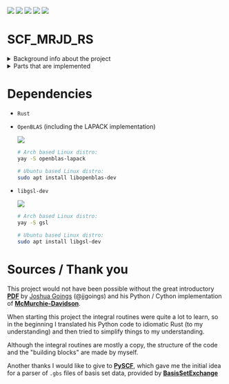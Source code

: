 [![](https://github.com/MartinRJDagleish/SCF_MRJD_RS/actions/workflows/build.yml/badge.svg)](https://github.com/MartinRJDagleish/SCF_MRJD_RS) 
[![](https://www.aschey.tech/tokei/github/MartinRJDagleish/SCF_MRJD_RS)](https://github.com/MartinRJDagleish/SCF_MRJD_RS) 
[![](https://www.aschey.tech/tokei/github/MartinRJDagleish/SCF_MRJD_RS?category=code)](https://github.com/MartinRJDagleish/SCF_MRJD_RS) 
[![](https://www.aschey.tech/tokei/github/MartinRJDagleish/SCF_MRJD_RS?category=comments)](https://github.com/MartinRJDagleish/SCF_MRJD_RS) 
[![](https://www.aschey.tech/tokei/github/MartinRJDagleish/SCF_MRJD_RS?category=files)](https://github.com/MartinRJDagleish/SCF_MRJD_RS) 

# SCF_MRJD_RS
<details>
<summary> Background info about the project </summary>
This is the test text 
This project started out of curiosity to understand the 
fundamentals of Hartree-Fock (HF) calculations. As I only had an "overview" lecture in my 
Bachelor's degree which did not include the necessary details for a broader understanding of the subject, I decided
to combine my interest in Rust and computational chemistry and implement a "simple" HF 
programme.

As a starting point I used the tutorials from the Crawford's group, which can be found
at the following link:
[C++ Programming Tutorial in Chemistry](https://github.com/CrawfordGroup/ProgrammingProjects/)

Although the tutorials are written in C++, I decided to implement the code in Rust. I did also start a C++ version of the code, but I decided to focus on the Rust version.

My Rust implementation is not a direct translation of the C++ code, but I tried to keep the same structure and the same naming conventions. 

The code for the Crawford's group tutorials can be found in `src/Crawford_projects`. I am going to use part of the code from the tutorials to implement the Hartree-Fock SCF algorithm.
</details>


<details>
<summary> Parts that are implemented </summary>
- Molecular integrals ($T_\text{el}, V_\text{eN}, V_\text{NN}, V_\text{ee}$) which are needed for RHF SCF

- Dipole integrals (Mu-Tensor ($3\times N \times N$))

- Bad $N^8$ scaling MP2 (better: $N^5$ soon)
</details>

# Dependencies
- `Rust`
-  `OpenBLAS` (including the LAPACK implementation)

    [![](https://img.shields.io/badge/Arch_Linux-1793D1?style=for-the-badge&logo=arch-linux&logoColor=white)](https://aur.archlinux.org/packages/openblas-lapack)
    ```bash
    # Arch based Linux distro:
    yay -S openblas-lapack

    # Ubuntu based Linux distro:
    sudo apt install libopenblas-dev
    ```
- `libgsl-dev` 

    [![](https://img.shields.io/badge/Arch_Linux-1793D1?style=for-the-badge&logo=arch-linux&logoColor=white)](https://archlinux.org/packages/extra/x86_64/gsl/)
    ```bash
    # Arch based Linux distro:
    yay -S gsl

    # Ubuntu based Linux distro:
    sudo apt install libgsl-dev
    ```

# Sources / Thank you
This project would not have been possible without the great introductory **[PDF](https://joshuagoings.com/assets/integrals.pdf)** by [Joshua Goings](https://github.com/jjgoings) (@jjgoings) and his Python / Cython implementation of **[McMurchie-Davidson](https://github.com/jjgoings/McMurchie-Davidson)**. 

When starting this project the integral routines were quite a lot to learn, so in the beginning I translated his Python code to idiomatic Rust (to my understanding) and then tried to simplify things to my understanding. 

Although the integral routines are mostly a copy, the structure of the code and the "building blocks" are made by myself. 

Another thanks I would like to give to **[PySCF](https://github.com/pyscf/pyscf)**, which gave me the initial idea for a parser of `.gbs` files of basis set data, provided by **[BasisSetExchange](https://www.basissetexchange.org)**
